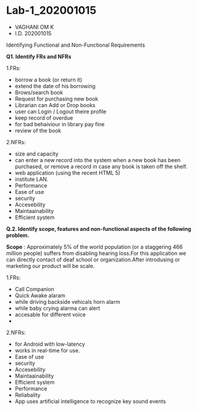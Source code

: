 # Lab-1_202001015

- VAGHANI OM K
- I.D. 202001015

Identifying Functional and Non-Functional Requirements

**Q1. Identify FRs and NFRs**

1.FRs:
- borrow a book (or return it)
- extend the date of his borrowing
- Brows/search book
- Request for purchasing new book
- Librarian can Add or Drop books
- user can Login / Logout theire profile
- keep record of overdue
- for bad behaiviour in library pay fine
- review of the book



2.NFRs:
- size and capacity
- can enter a new record into
  the system when a new book has been purchased, or remove a record in case any book is
  taken off the shelf.
- web application (using the recent HTML 5)
- institute LAN.
- Performance
- Ease of use
- security
- Accesebility
- Maintaainability
- Efficient system



**Q.2. Identify scope, features and non-functional aspects of the following problem.**

**Scope** :
Approximately 5% of the world population (or a staggering 466 million people) suffers from
disabling hearing loss.For this application we can directly contact of deaf school or organization.After introdusing or marketing 
our product will be scale.

1.FRs:
- Call Companion
- Quick Awake alaram
- while driving backside vehicals horn alarm
- while baby crying alarma can alert
- accesable for different voice
- 


2.NFRs:
- for Android with low-latency
- works in real-time for use.
- Ease of use
- security
- Accesebility
- Maintaainability
- Efficient system
- Performance
- Reliabality
- App uses artificial intelligence to recognize key sound events
